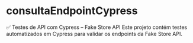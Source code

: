 # consultaEndpointCypress
✅ Testes de API com Cypress – Fake Store API Este projeto contém testes automatizados em Cypress para validar os endpoints da Fake Store API.
